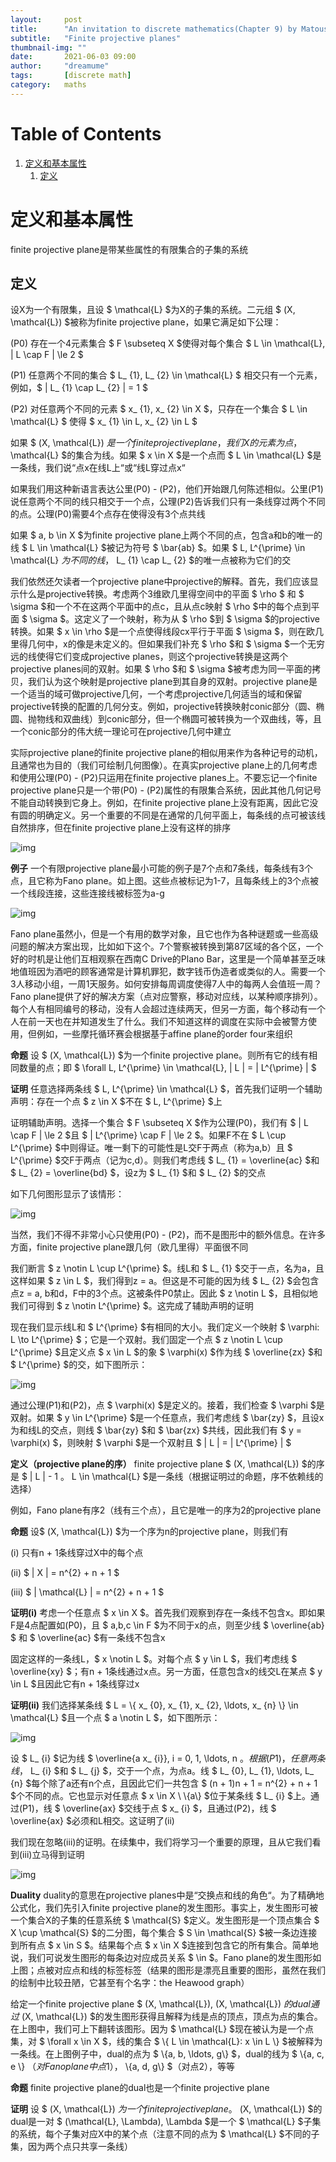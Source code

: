 ```yaml
---
layout:     post
title:      "An invitation to discrete mathematics(Chapter 9) by Matousek"
subtitle:   "Finite projective planes"
thumbnail-img: ""
date:       2021-06-03 09:00
author:     "dreamume"
tags: 		[discrete math]
category:   maths
---
```

<head>
    <script src="https://cdn.mathjax.org/mathjax/latest/MathJax.js?config=TeX-AMS-MML_HTMLorMML" type="text/javascript"></script>
    <script type="text/x-mathjax-config">
        MathJax.Hub.Config({
            tex2jax: {
            skipTags: ['script', 'noscript', 'style', 'textarea', 'pre'],
            inlineMath: [['$','$']]
            }
        });
    </script>
</head>

# Table of Contents

1.  [定义和基本属性](#org26c438d)
    1.  [定义](#org00539b3)


<a id="org26c438d"></a>

# 定义和基本属性

finite projective plane是带某些属性的有限集合的子集的系统


<a id="org00539b3"></a>

## 定义

设X为一个有限集，且设 $ \\mathcal{L} $为X的子集的系统。二元组 $ (X, \\mathcal{L}) $被称为finite projective plane，如果它满足如下公理：

(P0) 存在一个4元素集合 $ F \\subseteq X $使得对每个集合 $ L \\in \\mathcal{L}, \| L \\cap F \| \\le 2 $

(P1) 任意两个不同的集合 $ L_ {1}, L_ {2} \\in \\mathcal{L} $ 相交只有一个元素，例如，$ \| L_ {1} \\cap L_ {2} \| = 1 $

(P2) 对任意两个不同的元素 $ x_ {1}, x_ {2} \\in X $，只存在一个集合 $ L \\in \\mathcal{L} $ 使得 $ x_ {1} \\in L, x_ {2} \\in L $

如果 $ (X, \\mathcal{L}) $是一个finite projective plane，我们X的元素为点，$ \\mathcal{L} $的集合为线。如果 $ x \\in X $是一个点而 $ L \\in \\mathcal{L} $是一条线，我们说“点x在线L上“或“线L穿过点x“

如果我们用这种新语言表达公里(P0) - (P2)，他们开始跟几何陈述相似。公里(P1)说任意两个不同的线只相交于一个点，公理(P2)告诉我们只有一条线穿过两个不同的点。公理(P0)需要4个点存在使得没有3个点共线

如果 $ a, b \\in X $为finite projective plane上两个不同的点，包含a和b的唯一的线 $ L \\in \\mathcal{L} $被记为符号 $ \\bar{ab} $。如果 $ L, L^{\\prime} \\in \\mathcal{L} $为不同的线，$ L_ {1} \\cap L_ {2} $的唯一点被称为它们的交

我们依然还欠读者一个projective plane中projective的解释。首先，我们应该显示什么是projective转换。考虑两个3维欧几里得空间中的平面 $ \\rho $ 和 $ \\sigma $和一个不在这两个平面中的点c，且从点c映射 $ \\rho $中的每个点到平面 $ \\sigma $。这定义了一个映射，称为从 $ \\rho $到 $ \\sigma $的projective转换。如果 $ x \\in \\rho $是一个点使得线段cx平行于平面 $ \\sigma $，则在欧几里得几何中，x的像是未定义的。但如果我们补充 $ \\rho $和 $ \\sigma $一个无穷远的线使得它们变成projective planes，则这个projective转换是这两个projective planes间的双射。如果 $ \\rho $和 $ \\sigma $被考虑为同一平面的拷贝，我们认为这个映射是projective plane到其自身的双射。projective plane是一个适当的域可做projective几何，一个考虑projective几何适当的域和保留projective转换的配置的几何分支。例如，projective转换映射conic部分（圆、椭圆、抛物线和双曲线）到conic部分，但一个椭圆可被转换为一个双曲线，等，且一个conic部分的伟大统一理论可在projective几何中建立

实际projective plane的finite projective plane的相似用来作为各种记号的动机，且通常也为目的（我们可绘制几何图像）。在真实projective plane上的几何考虑和使用公理(P0) - (P2)只运用在finite projective planes上。不要忘记一个finite projective plane只是一个带(P0) - (P2)属性的有限集合系统，因此其他几何记号不能自动转换到它身上。例如，在finite projective plane上没有距离，因此它没有圆的明确定义。另一个重要的不同是在通常的几何平面上，每条线的点可被该线自然排序，但在finite projective plane上没有这样的排序

![img](../img/the_fano_plane.png)

**例子** 一个有限projective plane最小可能的例子是7个点和7条线，每条线有3个点，且它称为Fano plane。如上图。这些点被标记为1-7，且每条线上的3个点被一个线段连接，这些连接线被标签为a-g

![img](../img/weekly_schedule_for_location_plano_bar.png)

Fano plane虽然小，但是一个有用的数学对象，且它也作为各种谜题或一些高级问题的解决方案出现，比如如下这个。7个警察被转换到第87区域的各个区，一个好的时机是让他们互相观察在西南C Drive的Plano Bar，这里是一个简单甚至乏味地值班因为酒吧的顾客通常是计算机罪犯，数字钱币伪造者或类似的人。需要一个3人移动小组，一周1天服务。如何安排每周调度使得7人中的每两人会值班一周？Fano plane提供了好的解决方案（点对应警察，移动对应线，以某种顺序排列）。每个人有相同编号的移动，没有人会超过连续两天，但另一方面，每个移动有一个人在前一天也在并知道发生了什么。我们不知道这样的调度在实际中会被警方使用，但例如，一些摩托循环赛会根据基于affine plane的order four来组织

**命题** 设 $ (X, \\mathcal{L}) $为一个finite projective plane。则所有它的线有相同数量的点；即 $ \\forall L, L^{\\prime} \\in \\mathcal{L}, \| L \| = \| L^{\\prime} \| $

**证明** 任意选择两条线 $ L, L^{\\prime} \\in \\mathcal{L} $，首先我们证明一个辅助声明：存在一个点 $ z \\in X $不在 $ L, L^{\\prime} $上

证明辅助声明。选择一个集合 $ F \\subseteq X $作为公理(P0)，我们有 $ \| L \\cap F \| \\le 2 $且 $ \| L^{\\prime} \\cap F \| \\le 2 $。如果F不在 $ L \\cup L^{\\prime} $中则得证。唯一剩下的可能性是L交F于两点（称为a,b）且 $ L^{\\prime} $交F于两点（记为c,d）。则我们考虑线 $ L_ {1} = \\overline{ac} $和 $ L_ {2} = \\overline{bd} $，设z为 $ L_ {1} $和 $ L_ {2} $的交点

如下几何图形显示了该情形：

![img](../img/two_lines_in_a_finite_projective_plane.png)

当然，我们不得不非常小心只使用(P0) - (P2)，而不是图形中的额外信息。在许多方面，finite projective plane跟几何（欧几里得）平面很不同

我们断言 $ z \\notin L \\cup L^{\\prime} $。线L和 $ L_ {1} $交于一点，名为a，且这样如果 $ z \\in L $，我们得到z = a。但这是不可能的因为线 $ L_ {2} $会包含点z = a, b和d，F中的3个点。这被条件P0禁止。因此 $ z \\notin L $，且相似地我们可得到 $ z \\notin L^{\\prime} $。这完成了辅助声明的证明

现在我们显示线L和 $ L^{\\prime} $有相同的大小。我们定义一个映射 $ \\varphi: L \\to L^{\\prime} $；它是一个双射。我们固定一个点 $ z \\notin L \\cup L^{\\prime} $且定义点 $ x \\in L $的象 $ \\varphi(x) $作为线 $ \\overline{zx} $和 $ L^{\\prime} $的交，如下图所示：

![img](../img/proof_proposition_of_finite_projective_plane.png)

通过公理(P1)和(P2)，点 $ \\varphi(x) $是定义的。接着，我们检查 $ \\varphi $是双射。如果 $ y \\in L^{\\prime} $是一个任意点，我们考虑线 $ \\bar{zy} $，且设x为和线L的交点，则线 $ \\bar{zy} $和 $ \\bar{zx} $共线，因此我们有 $ y = \\varphi(x) $，则映射 $ \\varphi $是一个双射且 $ \| L \| = \| L^{\\prime} \| $

**定义（projective plane的序）** finite projective plane $ (X, \\mathcal{L}) $的序是 $ \| L \| - 1 $。$ L \\in \\mathcal{L} $是一条线（根据证明过的命题，序不依赖线的选择）

例如，Fano plane有序2（线有三个点），且它是唯一的序为2的projective plane

**命题** 设$ (X, \\mathcal{L}) $为一个序为n的projective plane，则我们有

(i) 只有n + 1条线穿过X中的每个点

(ii) $ \| X \| = n^{2} + n + 1 $

(iii) $ \| \\mathcal{L} \| = n^{2} + n + 1 $

**证明(i)** 考虑一个任意点 $ x \\in X $。首先我们观察到存在一条线不包含x。即如果F是4点配置如(P0)，且 $ a,b,c \\in F $为不同于x的点，则至少线 $ \\overline{ab} $ 和 $ \\overline{ac} $有一条线不包含x

固定这样的一条线L，$ x \\notin L $。对每个点 $ y \\in L $，我们考虑线 $ \\overline{xy} $；有n + 1条线通过x点。另一方面，任意包含x的线交L在某点 $ y \\in L $且因此它有n + 1条线穿过x

**证明(ii)** 我们选择某条线 $ L = \\{ x_ {0}, x_ {1}, x_ {2}, \\ldots, x_ {n} \\} \\in \\mathcal{L} $且一个点 $ a \\notin L $，如下图所示：

![img](../img/basic_property_in_finite_projective_plane.png)

设 $ L_ {i} $记为线 $ \\overline{a x_ {i}}, i = 0, 1, \\ldots, n $。根据(P1)，任意两条线，$ L_ {i} $和 $ L_ {j} $，交于一个点，为点a。线 $ L_ {0}, L_ {1}, \\ldots, L_ {n} $每个除了a还有n个点，且因此它们一共包含 $ (n + 1)n + 1 = n^{2} + n + 1 $个不同的点。它也显示对任意点 $ x \\in X \\ \\{a\\} $位于某条线 $ L_ {i} $上。通过(P1)，线 $ \\overline{ax} $交线于点 $ x_ {i} $，且通过(P2)，线 $ \\overline{ax} $必须和L相交。这证明了(ii)

我们现在忽略(iii)的证明。在续集中，我们将学习一个重要的原理，且从它我们看到(iii)立马得到证明

![img](../img/fano_plane_and_its_incidence_graph.png)

**Duality** duality的意思在projective planes中是“交换点和线的角色“。为了精确地公式化，我们先引入finite projective plane的发生图形。事实上，发生图形可被一个集合X的子集的任意系统 $ \\mathcal{S} $定义。发生图形是一个顶点集合 $ X \\cup \\mathcal{S} $的二分图，每个集合 $ S \\in \\mathcal{S} $被一条边连接到所有点 $ x \\in S $。结果每个点 $ x \\in X $连接到包含它的所有集合。简单地说，我们可说发生图形的每条边对应成员关系 $ \\in $。Fano plane的发生图形如上图；点被对应点和线的标签标签（结果的图形是漂亮且重要的图形，虽然在我们的绘制中比较丑陋，它甚至有个名字：the Heawood graph）

给定一个finite projective plane $ (X, \\mathcal{L}), (X, \\mathcal{L}) $的dual通过$ (X, \\mathcal{L}) $的发生图形获得且解释为线是点的顶点，顶点为点的集合。在上图中，我们可上下翻转该图形。因为 $ \\mathcal{L} $现在被认为是一个点集，对 $ \\forall x \\in X $，线的集合 $ \\{ L \\in \\mathcal{L}: x \\in L \\} $被解释为一条线。在上图例子中，dual的点为 $ \\{a, b, \\ldots, g\\} $，dual的线为 $ \\{a, c, e \\} $（对Fano plane中点1），$ \\{a, d, g\\} $（对点2），等等

**命题** finite projective plane的dual也是一个finite projective plane

**证明** 设 $ (X, \\mathcal{L}) $为一个finite projective plane。$ (X, \\mathcal{L}) $的dual是一对 $ (\\mathcal{L}, \\Lambda), \\Lambda $是一个 $ \\mathcal{L} $子集的系统，每个子集对应X中的某个点（注意不同的点为 $ \\mathcal{L} $不同的子集，因为两个点只共享一条线）
